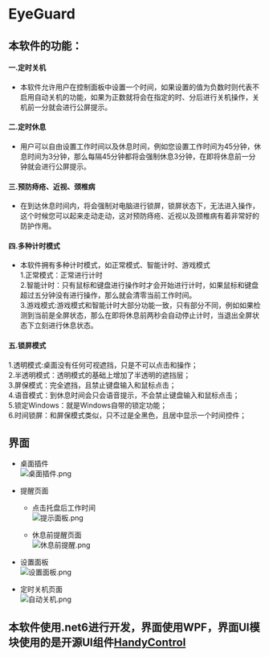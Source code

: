 # EyeGuard
## 本软件的功能：
#### 一.定时关机  
- 本软件允许用户在控制面板中设置一个时间，如果设置的值为负数时则代表不启用自动关机的功能，如果为正数就将会在指定的时、分后进行关机操作，关机前一分就会进行公屏提示。 

#### 二.定时休息  
- 用户可以自由设置工作时间以及休息时间，例如您设置工作时间为45分钟，休息时间为3分钟，那么每隔45分钟都将会强制休息3分钟，在即将休息前一分钟就会进行公屏提示。  

####  三.预防痔疮、近视、颈椎病 
- 在到达休息时间内，将会强制对电脑进行锁屏，锁屏状态下，无法进入操作，这个时候您可以起来走动走动，这对预防痔疮、近视以及颈椎病有着非常好的防护作用。

#### 四.多种计时模式
- 本软件拥有多种计时模式，如正常模式、智能计时、游戏模式  
1.正常模式：正常进行计时    
2.智能计时：只有鼠标和键盘进行操作时才会开始进行计时，如果鼠标和键盘超过五分钟没有进行操作，那么就会清零当前工作时间。  
3.游戏模式:游戏模式和智能计时大部分功能一致，只有部分不同，例如如果检测到当前是全屏状态，那么在即将休息前两秒会自动停止计时，当退出全屏状态下立刻进行休息状态。  

#### 五.锁屏模式
1.透明模式:桌面没有任何可视遮挡，只是不可以点击和操作；  
2.半透明模式：透明模式的基础上增加了半透明的遮挡层；  
3.屏保模式：完全遮挡，且禁止键盘输入和鼠标点击；  
4.语音模式：到休息时间会只会语音提示，不会禁止键盘输入和鼠标点击；  
5.锁定Windows：就是Windows自带的锁定功能；  
6.时间锁屏：和屏保模式类似，只不过是全黑色，且居中显示一个时间控件；  



## 界面
+ 桌面插件  
  ![桌面插件.png](https://img.haokaikai.cn/2023/09/01/d817345b48557.png)

+ 提醒页面
  - 点击托盘后工作时间  
    ![提示面板.png](https://img.haokaikai.cn/2023/09/01/c9ddc155bf82a.png)

  - 休息前提醒页面  
    ![休息前提醒.png](https://img.haokaikai.cn/2023/09/01/ac868f7b4d60a.png)

+ 设置面板  
  ![设置面板.png](https://img.haokaikai.cn/2023/09/01/e995130cad8b2.png)

+ 定时关机页面  
  ![自动关机.png](https://img.haokaikai.cn/2023/09/01/df8797167feb5.png)


## 本软件使用.net6进行开发，界面使用WPF，界面UI模块使用的是开源UI组件[HandyControl](https://github.com/HandyOrg/HandyControl)

